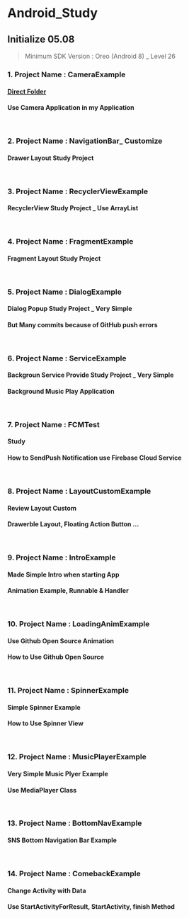 # Android_Study
## Initialize 05.08 <br>
> Minimum SDK Version : Oreo (Android 8) _ Level 26
### 1. Project Name : CameraExample <br>
#### <a href="../CameraExmaple">Direct Folder</a>
#### Use Camera Application in my Application <br><br><br>

### 2. Project Name : NavigationBar_ Customize <br>
#### Drawer Layout Study Project <br><br><br>

### 3. Project Name : RecyclerViewExample <br>
#### RecyclerView Study Project _ Use ArrayList <br><br><br>

### 4. Project Name : FragmentExample <br>
#### Fragment Layout Study Project <br><br><br>

### 5. Project Name : DialogExample <br>
#### Dialog Popup Study Project _ Very Simple <br>
#### But Many commits because of GitHub push errors <br><br><br>

### 6. Project Name : ServiceExample <br>
#### Backgroun Service Provide Study Project _ Very Simple <br>
#### Background Music Play Application <br><br><br>

### 7. Project Name : FCMTest <br>
#### Study <br>
#### How to SendPush Notification use Firebase Cloud Service <br><br><br>

### 8. Project Name : LayoutCustomExample <br>
#### Review Layout Custom <br>
#### Drawerble Layout, Floating Action Button ... <br><br><br>

### 9. Project Name : IntroExample <br>
#### Made Simple Intro when starting App <br>
#### Animation Example, Runnable & Handler <br><br><br>

### 10. Project Name : LoadingAnimExample <br>
#### Use Github Open Source Animation <br>
#### How to Use Github Open Source <br><br><br>

### 11. Project Name : SpinnerExample <br>
#### Simple Spinner Example <br>
#### How to Use Spinner View <br><br><br>

### 12. Project Name : MusicPlayerExample <br>
#### Very Simple Music Plyer Example <br>
#### Use MediaPlayer Class <br><br><br>

### 13. Project Name : BottomNavExample <br>
#### SNS Bottom Navigation Bar Example <br><br><br>

### 14. Project Name : ComebackExample <br>
#### Change Activity with Data <br>
#### Use StartActivityForResult, StartActivity, finish Method <br><br><br>
